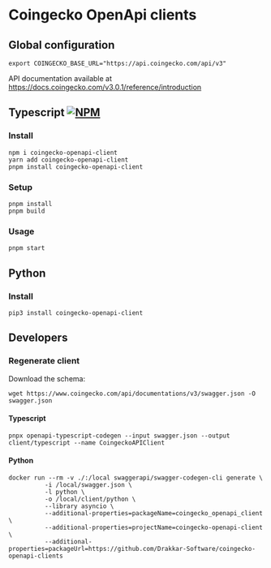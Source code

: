 # Coingecko OpenApi clients

## Global configuration

```
export COINGECKO_BASE_URL="https://api.coingecko.com/api/v3"
```

API documentation available at https://docs.coingecko.com/v3.0.1/reference/introduction

## Typescript [![NPM](https://img.shields.io/npm/v/coingecko-openapi-client)](https://www.npmjs.com/package/coingecko-openapi-client)

### Install

```
npm i coingecko-openapi-client
yarn add coingecko-openapi-client
pnpm install coingecko-openapi-client
```

### Setup

```
pnpm install
pnpm build
```

### Usage

```
pnpm start
```

## Python

### Install

```
pip3 install coingecko-openapi-client
```

## Developers

### Regenerate client

Download the schema:

```
wget https://www.coingecko.com/api/documentations/v3/swagger.json -O swagger.json
```

#### Typescript

```
pnpx openapi-typescript-codegen --input swagger.json --output client/typescript --name CoingeckoAPIClient
```

#### Python

```
docker run --rm -v ./:/local swaggerapi/swagger-codegen-cli generate \
          -i /local/swagger.json \
          -l python \
          -o /local/client/python \
          --library asyncio \
          --additional-properties=packageName=coingecko_openapi_client \
          --additional-properties=projectName=coingecko-openapi-client \
          --additional-properties=packageUrl=https://github.com/Drakkar-Software/coingecko-openapi-clients
``` 

